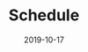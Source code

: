 ---
layout: schedule
title:  "Schedule"
date:   2019-10-17
excerpt: "Preliminary Course Schedule"
reading-time: false
---